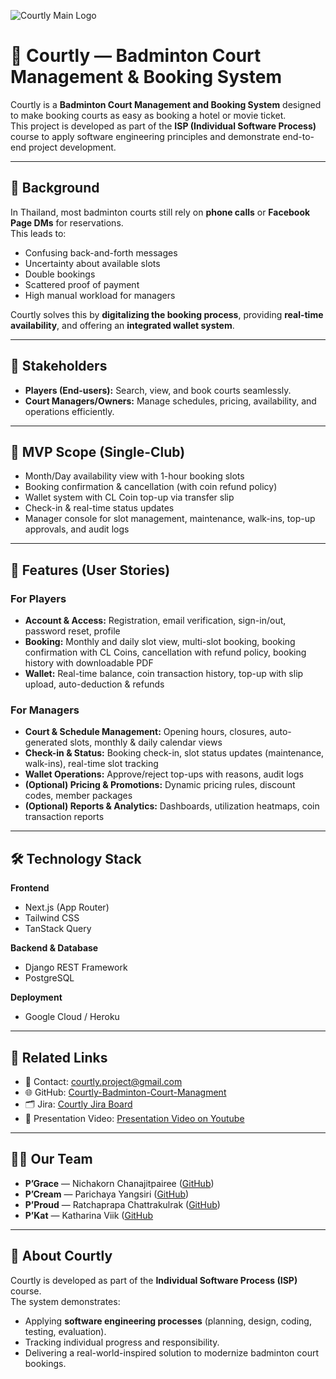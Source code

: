﻿![Courtly Main Logo](https://raw.githubusercontent.com/Courtly-Badminton-Court-Managment/.github/refs/heads/main/profile/corutly%20second%20logo.png)


#
# 🏸 Courtly — Badminton Court Management & Booking System


Courtly is a **Badminton Court Management and Booking System** designed to make booking courts as easy as booking a hotel or movie ticket.  
This project is developed as part of the **ISP (Individual Software Process)** course to apply software engineering principles and demonstrate end-to-end project development.  

---

## 📖 Background
In Thailand, most badminton courts still rely on **phone calls** or **Facebook Page DMs** for reservations.  
This leads to:
- Confusing back-and-forth messages  
- Uncertainty about available slots  
- Double bookings  
- Scattered proof of payment  
- High manual workload for managers  

Courtly solves this by **digitalizing the booking process**, providing **real-time availability**, and offering an **integrated wallet system**.

---

## 👥 Stakeholders
- **Players (End-users):** Search, view, and book courts seamlessly.  
- **Court Managers/Owners:** Manage schedules, pricing, availability, and operations efficiently.  

---

## 🎯 MVP Scope (Single-Club)
- Month/Day availability view with 1-hour booking slots  
- Booking confirmation & cancellation (with coin refund policy)  
- Wallet system with CL Coin top-up via transfer slip  
- Check-in & real-time status updates  
- Manager console for slot management, maintenance, walk-ins, top-up approvals, and audit logs  

---

## 🚀 Features (User Stories)

### For Players
- **Account & Access:** Registration, email verification, sign-in/out, password reset, profile  
- **Booking:** Monthly and daily slot view, multi-slot booking, booking confirmation with CL Coins, cancellation with refund policy, booking history with downloadable PDF  
- **Wallet:** Real-time balance, coin transaction history, top-up with slip upload, auto-deduction & refunds  

### For Managers
- **Court & Schedule Management:** Opening hours, closures, auto-generated slots, monthly & daily calendar views  
- **Check-in & Status:** Booking check-in, slot status updates (maintenance, walk-ins), real-time slot tracking  
- **Wallet Operations:** Approve/reject top-ups with reasons, audit logs  
- **(Optional) Pricing & Promotions:** Dynamic pricing rules, discount codes, member packages  
- **(Optional) Reports & Analytics:** Dashboards, utilization heatmaps, coin transaction reports  

---

## 🛠️ Technology Stack
**Frontend**
- Next.js (App Router)  
- Tailwind CSS  
- TanStack Query  

**Backend & Database**
- Django REST Framework  
- PostgreSQL  

**Deployment**
- Google Cloud / Heroku  

---

## 📎 Related Links
- 📧 Contact: courtly.project@gmail.com  
- 🌐 GitHub: [Courtly-Badminton-Court-Managment](https://github.com/Courtly-Badminton-Court-Managment)  
- 🗂️ Jira: [Courtly Jira Board](https://courtly-badminton.atlassian.net)
- 🎥 Presentation Video: [Presentation Video on Youtube](https://www.youtube.com/playlist?list=PLy2euUO-1ED_5BwWGAM6IQy1v_EnQUnwQ)

---

## 👩‍💻 Our Team
- **P’Grace** — Nichakorn Chanajitpairee ([GitHub](https://github.com/geeegrace02))  
- **P’Cream** — Parichaya Yangsiri ([GitHub](https://github.com/crparichaya))  
- **P’Proud** — Ratchaprapa Chattrakulrak ([GitHub](https://github.com/ProudHokori))  
- **P’Kat** — Katharina Viik ([GitHub](https://github.com/katharinaviik)  

---

## 📌 About Courtly
Courtly is developed as part of the **Individual Software Process (ISP)** course.  
The system demonstrates:
- Applying **software engineering processes** (planning, design, coding, testing, evaluation).  
- Tracking individual progress and responsibility.  
- Delivering a real-world-inspired solution to modernize badminton court bookings.  


